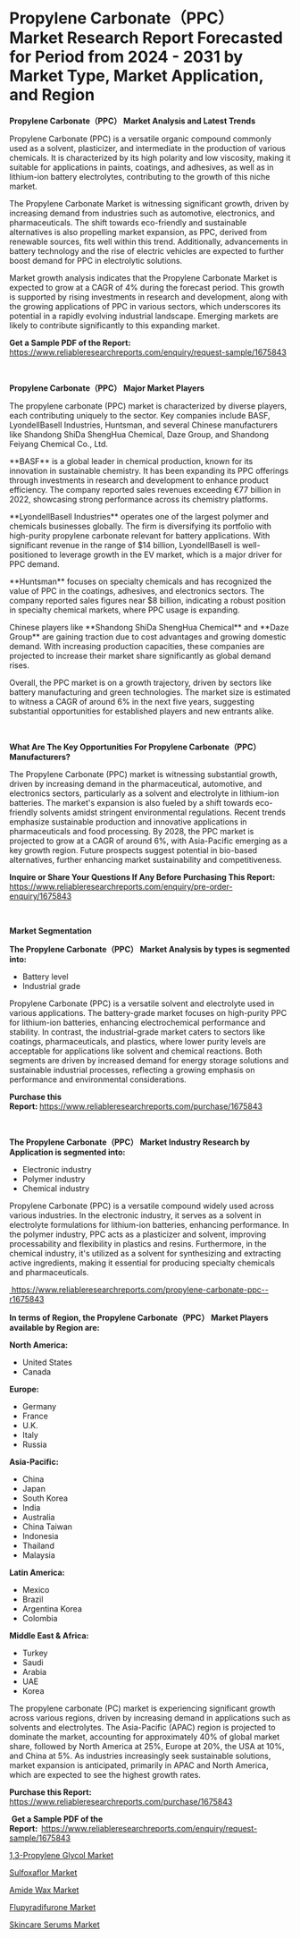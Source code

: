 <p><h1>Propylene Carbonate（PPC） Market Research Report Forecasted for Period from 2024 -  2031 by Market Type, Market Application, and Region</h1></p><p><strong>Propylene Carbonate（PPC） Market Analysis and Latest Trends</strong></p>
<p><p>Propylene Carbonate (PPC) is a versatile organic compound commonly used as a solvent, plasticizer, and intermediate in the production of various chemicals. It is characterized by its high polarity and low viscosity, making it suitable for applications in paints, coatings, and adhesives, as well as in lithium-ion battery electrolytes, contributing to the growth of this niche market.</p><p>The Propylene Carbonate Market is witnessing significant growth, driven by increasing demand from industries such as automotive, electronics, and pharmaceuticals. The shift towards eco-friendly and sustainable alternatives is also propelling market expansion, as PPC, derived from renewable sources, fits well within this trend. Additionally, advancements in battery technology and the rise of electric vehicles are expected to further boost demand for PPC in electrolytic solutions.</p><p>Market growth analysis indicates that the Propylene Carbonate Market is expected to grow at a CAGR of 4% during the forecast period. This growth is supported by rising investments in research and development, along with the growing applications of PPC in various sectors, which underscores its potential in a rapidly evolving industrial landscape. Emerging markets are likely to contribute significantly to this expanding market.</p></p>
<p><strong>Get a Sample PDF of the Report:&nbsp;</strong> <a href="https://www.reliableresearchreports.com/enquiry/request-sample/1675843?utm_campaign=38&utm_medium=2&utm_source=Github&utm_content=ia&utm_term=11122024&utm_id=propylene-carbonateppc">https://www.reliableresearchreports.com/enquiry/request-sample/1675843</a></p>
<p>&nbsp;</p>
<p><strong>Propylene Carbonate（PPC） Major Market Players</strong></p>
<p><p>The propylene carbonate (PPC) market is characterized by diverse players, each contributing uniquely to the sector. Key companies include BASF, LyondellBasell Industries, Huntsman, and several Chinese manufacturers like Shandong ShiDa ShengHua Chemical, Daze Group, and Shandong Feiyang Chemical Co., Ltd.</p><p>**BASF** is a global leader in chemical production, known for its innovation in sustainable chemistry. It has been expanding its PPC offerings through investments in research and development to enhance product efficiency. The company reported sales revenues exceeding €77 billion in 2022, showcasing strong performance across its chemistry platforms.</p><p>**LyondellBasell Industries** operates one of the largest polymer and chemicals businesses globally. The firm is diversifying its portfolio with high-purity propylene carbonate relevant for battery applications. With significant revenue in the range of $14 billion, LyondellBasell is well-positioned to leverage growth in the EV market, which is a major driver for PPC demand.</p><p>**Huntsman** focuses on specialty chemicals and has recognized the value of PPC in the coatings, adhesives, and electronics sectors. The company reported sales figures near $8 billion, indicating a robust position in specialty chemical markets, where PPC usage is expanding.</p><p>Chinese players like **Shandong ShiDa ShengHua Chemical** and **Daze Group** are gaining traction due to cost advantages and growing domestic demand. With increasing production capacities, these companies are projected to increase their market share significantly as global demand rises.</p><p>Overall, the PPC market is on a growth trajectory, driven by sectors like battery manufacturing and green technologies. The market size is estimated to witness a CAGR of around 6% in the next five years, suggesting substantial opportunities for established players and new entrants alike.</p></p>
<p>&nbsp;</p>
<p><strong>What Are The Key Opportunities For Propylene Carbonate（PPC） Manufacturers?</strong></p>
<p><p>The Propylene Carbonate (PPC) market is witnessing substantial growth, driven by increasing demand in the pharmaceutical, automotive, and electronics sectors, particularly as a solvent and electrolyte in lithium-ion batteries. The market's expansion is also fueled by a shift towards eco-friendly solvents amidst stringent environmental regulations. Recent trends emphasize sustainable production and innovative applications in pharmaceuticals and food processing. By 2028, the PPC market is projected to grow at a CAGR of around 6%, with Asia-Pacific emerging as a key growth region. Future prospects suggest potential in bio-based alternatives, further enhancing market sustainability and competitiveness.</p></p>
<p><strong>Inquire or Share Your Questions If Any Before Purchasing This Report:</strong> <a href="https://www.reliableresearchreports.com/enquiry/pre-order-enquiry/1675843?utm_campaign=38&utm_medium=2&utm_source=Github&utm_content=ia&utm_term=11122024&utm_id=propylene-carbonateppc">https://www.reliableresearchreports.com/enquiry/pre-order-enquiry/1675843</a></p>
<p>&nbsp;</p>
<p><strong>Market Segmentation</strong></p>
<p><strong>The Propylene Carbonate（PPC） Market Analysis by types is segmented into:</strong></p>
<p><ul><li>Battery level</li><li>Industrial grade</li></ul></p>
<p><p>Propylene Carbonate (PPC) is a versatile solvent and electrolyte used in various applications. The battery-grade market focuses on high-purity PPC for lithium-ion batteries, enhancing electrochemical performance and stability. In contrast, the industrial-grade market caters to sectors like coatings, pharmaceuticals, and plastics, where lower purity levels are acceptable for applications like solvent and chemical reactions. Both segments are driven by increased demand for energy storage solutions and sustainable industrial processes, reflecting a growing emphasis on performance and environmental considerations.</p></p>
<p><strong>Purchase this Report:&nbsp;</strong><a href="https://www.reliableresearchreports.com/purchase/1675843?utm_campaign=38&utm_medium=2&utm_source=Github&utm_content=ia&utm_term=11122024&utm_id=propylene-carbonateppc">https://www.reliableresearchreports.com/purchase/1675843</a></p>
<p>&nbsp;</p>
<p><strong>The Propylene Carbonate（PPC） Market Industry Research by Application is segmented into:</strong></p>
<p><ul><li>Electronic industry</li><li>Polymer industry</li><li>Chemical industry</li></ul></p>
<p><p>Propylene Carbonate (PPC) is a versatile compound widely used across various industries. In the electronic industry, it serves as a solvent in electrolyte formulations for lithium-ion batteries, enhancing performance. In the polymer industry, PPC acts as a plasticizer and solvent, improving processability and flexibility in plastics and resins. Furthermore, in the chemical industry, it's utilized as a solvent for synthesizing and extracting active ingredients, making it essential for producing specialty chemicals and pharmaceuticals.</p></p>
<p><a href="https://www.reliableresearchreports.com/propylene-carbonate-ppc--r1675843?utm_campaign=38&utm_medium=2&utm_source=Github&utm_content=ia&utm_term=11122024&utm_id=propylene-carbonateppc">&nbsp;https://www.reliableresearchreports.com/propylene-carbonate-ppc--r1675843</a></p>
<p><strong>In terms of Region, the Propylene Carbonate（PPC） Market Players available by Region are:</strong></p>
<p>
    <p> <strong> North America: </strong>
        <ul>
            <li>United States</li>
            <li>Canada</li>
        </ul>
        </p> 
    <p> <strong> Europe: </strong>
        <ul>
            <li>Germany</li>
            <li>France</li>
            <li>U.K.</li>
            <li>Italy</li>
            <li>Russia</li>
        </ul>
        </p> 
    <p> <strong> Asia-Pacific: </strong>
        <ul>
            <li>China</li>
            <li>Japan</li>
            <li>South Korea</li>
            <li>India</li>
            <li>Australia</li>
            <li>China Taiwan</li>
            <li>Indonesia</li>
            <li>Thailand</li>
            <li>Malaysia</li>
        </ul>
        </p> 
    <p> <strong> Latin America: </strong>
        <ul>
            <li>Mexico</li>
            <li>Brazil</li>
            <li>Argentina Korea</li>
            <li>Colombia</li>
        </ul>
        </p> 
    <p> <strong> Middle East & Africa: </strong>
        <ul>
            <li>Turkey</li>
            <li>Saudi</li>
            <li>Arabia</li>
            <li>UAE</li>
            <li>Korea</li>
        </ul>
    </p>
    </p>
<p><p>The propylene carbonate (PC) market is experiencing significant growth across various regions, driven by increasing demand in applications such as solvents and electrolytes. The Asia-Pacific (APAC) region is projected to dominate the market, accounting for approximately 40% of global market share, followed by North America at 25%, Europe at 20%, the USA at 10%, and China at 5%. As industries increasingly seek sustainable solutions, market expansion is anticipated, primarily in APAC and North America, which are expected to see the highest growth rates.</p></p>
<p><strong>Purchase this Report: </strong><a href="https://www.reliableresearchreports.com/purchase/1675843?utm_campaign=38&utm_medium=2&utm_source=Github&utm_content=ia&utm_term=11122024&utm_id=propylene-carbonateppc">https://www.reliableresearchreports.com/purchase/1675843</a></p>
<p>&nbsp;<strong>Get a Sample PDF of the Report:&nbsp;&nbsp;</strong><a href="https://www.reliableresearchreports.com/enquiry/request-sample/1675843?utm_campaign=38&utm_medium=2&utm_source=Github&utm_content=ia&utm_term=11122024&utm_id=propylene-carbonateppc">https://www.reliableresearchreports.com/enquiry/request-sample/1675843</a></p>
<p><strong></strong></p>
<p><p><a href="https://github.com/arionmp/Market-Research-Report-List-5/blob/main/13-propylene-glycol-market.md?utm_campaign=38&utm_medium=2&utm_source=Github&utm_content=ia&utm_term=11122024&utm_id=propylene-carbonateppc">1,3-Propylene Glycol Market</a></p><p><a href="https://www.linkedin.com/pulse/sulfoxaflor-market-global-insights-sales-trends-2024-2031-zh6dc?utm_campaign=38&utm_medium=2&utm_source=Github&utm_content=ia&utm_term=11122024&utm_id=propylene-carbonateppc">Sulfoxaflor Market</a></p><p><a href="https://www.linkedin.com/pulse/frameworks-advancements-amide-wax-market-key-findings-forecasted-v2qdc?utm_campaign=38&utm_medium=2&utm_source=Github&utm_content=ia&utm_term=11122024&utm_id=propylene-carbonateppc">Amide Wax Market</a></p><p><a href="https://www.linkedin.com/pulse/62-cagr-flupyradifurone-market-2024-2031-growth-analysis-ersatzist-stbvc?utm_campaign=38&utm_medium=2&utm_source=Github&utm_content=ia&utm_term=11122024&utm_id=propylene-carbonateppc">Flupyradifurone Market</a></p><p><a href="https://www.linkedin.com/pulse/growth-trajectory-skincare-serums-market-2024-2031-projected-71-bdroc?utm_campaign=38&utm_medium=2&utm_source=Github&utm_content=ia&utm_term=11122024&utm_id=propylene-carbonateppc">Skincare Serums Market</a></p></p>